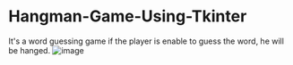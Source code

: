 # Hangman-Game-Using-Tkinter
It's a word guessing game if the player is enable to guess the word, he will be hanged.
![image](https://github.com/user-attachments/assets/207f4ca4-ab1c-47a0-ba12-d794a9b7e847)





